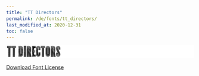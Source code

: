 ```yaml
---
title: "TT Directors"
permalink: /de/fonts/tt_directors/
last_modified_at: 2020-12-31
toc: false
---
```

![TT Directors](/assets/images/fonts/tt_directors.png)

[Download Font License](https://github.com/inkstitch/inkstitch/blob/kerning/fonts/baumans/LICENSE)
